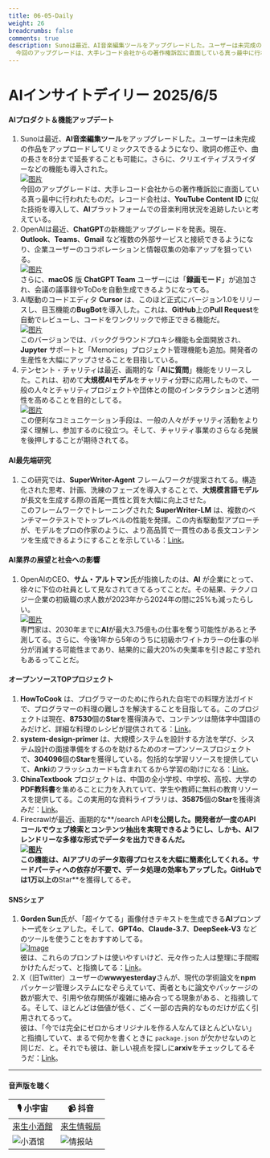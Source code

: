 ```yaml
---
title: 06-05-Daily
weight: 26
breadcrumbs: false
comments: true
description: Sunoは最近、AI音楽編集ツールをアップグレードした。ユーザーは未完成の作品をアップロードしてリミックスできるようになり、歌詞の修正や、曲の長さを8分まで延長することも可能に。さらに、クリエイティブスライダーなどの機能も導入された。
  今回のアップグレードは、大手レコード会社からの著作権訴訟に直面している真っ最中に行われたものだ。レコード会社は、YouTube Content ID に似た技術を導入して、AIプラットフォームでの音楽利用状況を追跡したいと考えている。
---
```

# AIインサイトデイリー 2025/6/5

#### **AIプロダクト＆機能アップデート**
1.  Sunoは最近、**AI音楽編集ツール**をアップグレードした。ユーザーは未完成の作品をアップロードしてリミックスできるようになり、歌詞の修正や、曲の長さを8分まで延長することも可能に。さらに、クリエイティブスライダーなどの機能も導入された。<br/> [![图片](https://autoproxy.justlikemaki.vip/?pp=https://pic.chinaz.com/picmap/202406061628284261_1.jpg)](https://autoproxy.justlikemaki.vip/?pp=https://pic.chinaz.com/picmap/202406061628284261_1.jpg) <br/> 今回のアップグレードは、大手レコード会社からの著作権訴訟に直面している真っ最中に行われたものだ。レコード会社は、**YouTube Content ID** に似た技術を導入して、**AI**プラットフォームでの音楽利用状況を追跡したいと考えている。
2.  OpenAIは最近、**ChatGPT**の新機能アップグレードを発表。現在、**Outlook**、**Teams**、**Gmail** など複数の外部サービスと接続できるようになり、企業ユーザーのコラボレーションと情報収集の効率アップを狙っている。<br/> [![图片](https://autoproxy.justlikemaki.vip/?pp=https://pic.chinaz.com/picmap/202412271704353969_1.jpg)](https://autoproxy.justlikemaki.vip/?pp=https://pic.chinaz.com/picmap/202412271704353969_1.jpg) <br/> さらに、**macOS** 版 **ChatGPT Team** ユーザーには「**録画モード**」が追加され、会議の議事録やToDoを自動生成できるようになってる。
3.  AI駆動のコードエディタ **Cursor** は、このほど正式にバージョン1.0をリリースし、目玉機能の**BugBot**を導入した。これは、**GitHub**上の**Pull Request**を自動でレビューし、コードをワンクリックで修正できる機能だ。<br/> [![图片](https://autoproxy.justlikemaki.vip/?pp=https://pic.chinaz.com/2025/0605/6388471022950404092684122.png)](https://autoproxy.justlikemaki.vip/?pp=https://pic.chinaz.com/2025/0605/6388471022950404092684122.png) <br/> このバージョンでは、バックグラウンドプロキシ機能も全面開放され、**Jupyter** サポートと「Memories」プロジェクト管理機能も追加。開発者の生産性を大幅にアップさせることを目指している。
4.  テンセント・チャリティは最近、画期的な「**AIに質問**」機能をリリースした。これは、初めて**大規模AIモデル**をチャリティ分野に応用したもので、一般の人々とチャリティプロジェクトや団体との間のインタラクションと透明性を高めることを目的としてる。<br/> [![图片](https://autoproxy.justlikemaki.vip/?pp=https://pic.chinaz.com/picmap/201811151633427149_4.jpg)](https://autoproxy.justlikemaki.vip/?pp=https://pic.chinaz.com/picmap/201811151633427149_4.jpg) <br/> この便利なコミュニケーション手段は、一般の人々がチャリティ活動をより深く理解し、参加するのに役立つ。そして、チャリティ事業のさらなる発展を後押しすることが期待されてる。

#### **AI最先端研究**
1.  この研究では、**SuperWriter-Agent** フレームワークが提案されてる。構造化された思考、計画、洗練のフェーズを導入することで、**大規模言語モデル**が長文を生成する際の首尾一貫性と質を大幅に向上させた。<br/> このフレームワークでトレーニングされた **SuperWriter-LM** は、複数のベンチマークテストでトップレベルの性能を発揮。この内省駆動型アプローチが、モデルをプロの作家のように、より高品質で一貫性のある長文コンテンツを生成できるようにすることを示している：[Link](https://arxiv.org/abs/2506.04180)。

#### **AI業界の展望と社会への影響**
1.  OpenAIのCEO、**サム・アルトマン**氏が指摘したのは、**AI** が企業にとって、徐々に下位の社員として見なされてきてるってことだ。その結果、テクノロジー企業の初級職の求人数が2023年から2024年の間に25%も減ったらしい。<br/> [![图片](https://autoproxy.justlikemaki.vip/?pp=https://pic.chinaz.com/picmap/202305291455510902_2.jpg)](https://autoproxy.justlikemaki.vip/?pp=https://pic.chinaz.com/picmap/202305291455510902_2.jpg) <br/> 専門家は、2030年までに**AI**が最大3.75億もの仕事を奪う可能性があると予測してる。さらに、今後1年から5年のうちに初級ホワイトカラーの仕事の半分が消滅する可能性まであり、結果的に最大20%の失業率を引き起こす恐れもあるってことだ。

#### **オープンソースTOPプロジェクト**
1.  **HowToCook** は、プログラマーのために作られた自宅での料理方法ガイドで、プログラマーの料理の難しさを解決することを目指してる。このプロジェクトは現在、**87530**個の**Star**を獲得済みで、コンテンツは簡体字中国語のみだけど、詳細な料理のレシピが提供されてる：[Link](https://github.com/Anduin2017/HowToCook)。
2.  **system-design-primer** は、大規模システムを設計する方法を学び、システム設計の面接準備をするのを助けるためのオープンソースプロジェクトで、**304096**個の**Star**を獲得している。包括的な学習リソースを提供していて、**Anki**のフラッシュカードも含まれてるから学習の助けになる：[Link](https://github.com/donnemartin/system-design-primer)。
3.  **ChinaTextbook** プロジェクトは、中国の全小学校、中学校、高校、大学の**PDF教科書**を集めることに力を入れていて、学生や教師に無料の教育リソースを提供してる。この実用的な資料ライブラリは、**35875**個の**Star**を獲得済みだ：[Link](https://github.com/TapXWorld/ChinaTextbook)。
4.  Firecrawlが最近、画期的な**/search API**を公開した。開発者が一度のAPIコールでウェブ検索とコンテンツ抽出を実現できるようにし、しかも、**AIフレンドリー**な多様な形式でデータを出力できるんだ。<br/> [![图片](https://autoproxy.justlikemaki.vip/?pp=https://pic.chinaz.com/2025/0605/6388471694605610854897111.png)](https://autoproxy.justlikemaki.vip/?pp=https://pic.chinaz.com/2025/0605/6388471694605610854897111.png) <br/> この機能は、**AI**アプリのデータ取得プロセスを大幅に簡素化してくれる。サードパーティへの依存が不要で、データ処理の効率もアップした。**GitHub**では1万以上の**Star**を獲得してるぞ。

#### **SNSシェア**
1.  **Gorden Sun**氏が、「超イケてる」画像付きテキストを生成できる**AI**プロンプト一式をシェアした。そして、**GPT4o**、**Claude-3.7**、**DeepSeek-V3** などのツールを使うことをおすすめしてる。<br/> [![Image](https://pbs.twimg.com/media/Gse1INSb0AQCh0S?format=jpg&name=orig)](https://pbs.twimg.com/media/Gse1INSb0AQCh0S?format=jpg&name=orig) <br/> 彼は、これらのプロンプトは使いやすいけど、元々作った人は整理に手間暇かけたんだって、と指摘してる：[Link](https://x.com/Gorden_Sun/status/1930466986544308552)。
2.  X（旧Twitter）ユーザーの**wwwyesterday**さんが、現代の学術論文を**npm**パッケージ管理システムになぞらえていて、両者ともに論文やパッケージの数が膨大で、引用や依存関係が複雑に絡み合ってる現象がある、と指摘してる。そして、ほとんどは価値が低く、ごく一部の古典的なものだけが広く引用されてるって。<br/> 彼は、「今では完全にゼロからオリジナルを作る人なんてほとんどいない」と指摘していて、まるで何かを書くときに `package.json` が欠かせないのと同じだ、と。それでも彼は、新しい視点を探しに**arxiv**をチェックしてるそうだ：[Link](https://x.com/wwwgoubuli/status/1930310020312510934)。

---

#### **音声版を聴く**

| 🎙️ **小宇宙** | 📹 **抖音** |
| --- | --- |
| [来生小酒館](https://www.xiaoyuzhoufm.com/podcast/683c62b7c1ca9cf575a5030e)  |   [来生情報局](https://www.douyin.com/user/MS4wLjABAAAAwpwqPQlu38sO38VyWgw9ZjDEnN4bMR5j8x111UxpseHR9DpB6-CveI5KRXOWuFwG)|
| ![小酒馆](https://s1.imagehub.cc/images/2025/06/24/f959f7984e9163fc50d3941d79a7f262.md.png) | ![情报站](https://s1.imagehub.cc/images/2025/06/24/7fc30805eeb831e1e2baa3a240683ca3.md.png) |